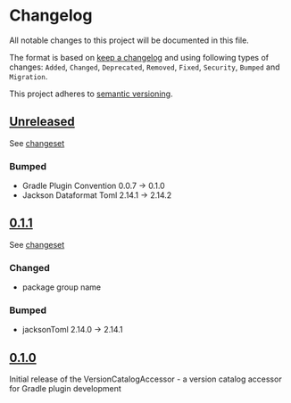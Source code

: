 # Changelog

All notable changes to this project will be documented in this file.

The format is based on [keep a changelog](http://keepachangelog.com/en/1.0.0/) and using following
types of changes: `Added`, `Changed`, `Deprecated`, `Removed`, `Fixed`, `Security`, `Bumped` and `Migration`.

This project adheres to [semantic versioning](http://semver.org/spec/v2.0.0.html).

## [Unreleased](https://github.com/bitfunk/gradle-plugins/releases/latest)

See [changeset](https://github.com/bitfunk/gradle-plugins/compare/plugin-dev-version-catalog-accessor@v0.1.0...main)

### Bumped

- Gradle Plugin Convention 0.0.7 -> 0.1.0
- Jackson Dataformat Toml 2.14.1 -> 2.14.2

## [0.1.1](https://github.com/bitfunk/gradle-plugins/releases/tag/plugin-dev-version-catalog-accessor@v0.1.1)

See [changeset](https://github.com/bitfunk/gradle-plugins/compare/plugin-dev-version-catalog-accessor@v0.1.0...plugin-dev-version-catalog-accessor@v0.1.1)

### Changed

- package group name

### Bumped

- jacksonToml 2.14.0 -> 2.14.1

## [0.1.0](https://github.com/bitfunk/gradle-plugins/releases/tag/plugin-dev-version-catalog-accessor@v0.1.0)

Initial release of the VersionCatalogAccessor - a version catalog accessor for Gradle plugin development
